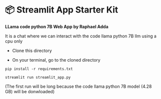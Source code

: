 # 📦 Streamlit App Starter Kit 

**LLama code python 7B Web App by Raphael Adda**

It is a chat where we can interact with the code llama python 7B llm using a cpu only

- Clone this directory  
  
- On your terminal, go to the cloned directory

```
pip install -r requirements.txt
```

```
streamlit run streamlit_app.py
```

(The first run will be long because the code llama python 7B model (4.28 GB) will be donwloaded)
